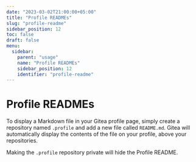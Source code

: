 ```yaml
---
date: "2023-03-02T21:00:00+05:00"
title: "Profile READMEs"
slug: "profile-readme"
sidebar_position: 12
toc: false
draft: false
menu:
  sidebar:
    parent: "usage"
    name: "Profile READMEs"
    sidebar_position: 12
    identifier: "profile-readme"
---
```


# Profile READMEs

To display a Markdown file in your Gitea profile page, simply create a repository named `.profile` and add a new file called `README.md`. Gitea will automatically display the contents of the file on your profile, above your repositories.

Making the `.profile` repository private will hide the Profile README.
